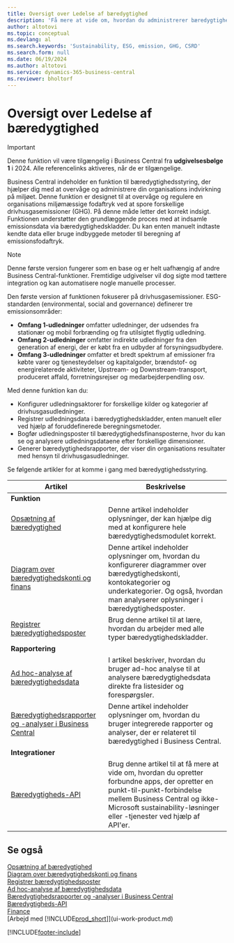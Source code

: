 ```yaml
---
title: Oversigt over Ledelse af bæredygtighed
description: 'Få mere at vide om, hvordan du administrerer bæredygtighedsfunktioner med anførte oplysninger og ressourcer.'
author: altotovi
ms.topic: conceptual
ms.devlang: al
ms.search.keywords: 'Sustainability, ESG, emission, GHG, CSRD'
ms.search.form: null
ms.date: 06/19/2024
ms.author: altotovi
ms.service: dynamics-365-business-central
ms.reviewer: bholtorf
---
```


# Oversigt over Ledelse af bæredygtighed

> [!IMPORTANT]
> Denne funktion vil være tilgængelig i Business Central fra **udgivelsesbølge 1** i 2024. Alle referencelinks aktiveres, når de er tilgængelige.

Business Central indeholder en funktion til bæredygtighedsstyring, der hjælper dig med at overvåge og administrere din organisations indvirkning på miljøet. Denne funktion er designet til at overvåge og regulere en organisations miljømæssige fodaftryk ved at spore forskellige drivhusgasemissioner (GHG). På denne måde letter det korrekt indsigt. Funktionen understøtter den grundlæggende proces med at indsamle emissionsdata via bæredygtighedskladder. Du kan enten manuelt indtaste kendte data eller bruge indbyggede metoder til beregning af emissionsfodaftryk.

> [!NOTE]
> Denne første version fungerer som en base og er helt uafhængig af andre Business Central-funktioner. Fremtidige udgivelser vil dog sigte mod tættere integration og kan automatisere nogle manuelle processer.

Den første version af funktionen fokuserer på drivhusgasemissioner. ESG-standarden (environmental, social and governance) definerer tre emissionsområder:

- **Omfang 1-udledninger** omfatter udledninger, der udsendes fra stationær og mobil forbrænding og fra utilsigtet flygtig udledning.
- **Omfang 2-udledninger** omfatter indirekte udledninger fra den generation af energi, der er købt fra en udbyder af forsyningsudbydere.
- **Omfang 3-udledninger** omfatter et bredt spektrum af emissioner fra købte varer og tjenesteydelser og kapitalgoder, brændstof- og energirelaterede aktiviteter, Upstream- og Downstream-transport, produceret affald, forretningsrejser og medarbejderpendling osv.

Med denne funktion kan du:

- Konfigurer udledningsaktorer for forskellige kilder og kategorier af drivhusgasudledninger.
- Registrer udledningsdata i bæredygtighedskladder, enten manuelt eller ved hjælp af foruddefinerede beregningsmetoder.
- Bogfør udledningsposter til bæredygtighedsfinansposterne, hvor du kan se og analysere udledningsdataene efter forskellige dimensioner.
- Generer bæredygtighedsrapporter, der viser din organisations resultater med hensyn til drivhusgasudledninger.

Se følgende artikler for at komme i gang med bæredygtighedsstyring.

| Artikel | Beskrivelse |
|---------|-------------|
| **Funktion** |             |
| [Opsætning af bæredygtighed](finance-sustainability-setup.md) | Denne artikel indeholder oplysninger, der kan hjælpe dig med at konfigurere hele bæredygtighedsmodulet korrekt. |
| [Diagram over bæredygtighedskonti og finans](finance-sustainability-accounts-ledger.md) | Denne artikel indeholder oplysninger om, hvordan du konfigurerer diagrammer over bæredygtighedskonti, kontokategorier og underkategorier. Og også, hvordan man analyserer oplysninger i bæredygtighedsposter. |
| [Registrer bæredygtighedsposter](finance-sustainability-journal.md) | Brug denne artikel til at lære, hvordan du arbejder med alle typer bæredygtighedskladder. |
| **Rapportering** |             |
| [Ad hoc-analyse af bæredygtighedsdata](ad-hoc-analysis-sustainability.md) | I artikel beskriver, hvordan du bruger ad-hoc analyse til at analysere bæredygtighedsdata direkte fra listesider og forespørgsler. |
| [Bæredygtighedsrapporter og -analyser i Business Central](sustainability-reports.md) | Denne artikel indeholder oplysninger om, hvordan du bruger integrerede rapporter og analyser, der er relateret til bæredygtighed i Business Central. |
| **Integrationer** |             |
| [Bæredygtigheds-API](/dynamics365/business-central/dev-itpro/api-sustainability/sustainability-api?toc=/dynamics365/business-central/toc.json) | Brug denne artikel til at få mere at vide om, hvordan du opretter forbundne apps, der opretter en punkt-til-punkt-forbindelse mellem Business Central og ikke-Microsoft sustainability-løsninger eller -tjenester ved hjælp af API'er. |

## Se også

[Opsætning af bæredygtighed](finance-sustainability-setup.md)    
[Diagram over bæredygtighedskonti og finans](finance-sustainability-accounts-ledger.md)    
[Registrer bæredygtighedsposter](finance-sustainability-journal.md)    
[Ad hoc-analyse af bæredygtighedsdata](ad-hoc-analysis-sustainability.md)    
[Bæredygtighedsrapporter og -analyser i Business Central](sustainability-reports.md)   
[Bæredygtigheds-API](/dynamics365/business-central/dev-itpro/api-sustainability/sustainability-api?toc=/dynamics365/business-central/toc.json)    
[Finance](finance.md)    
[Arbejd med [!INCLUDE[prod_short](includes/prod_short.md)]](ui-work-product.md)    

[!INCLUDE[footer-include](includes/footer-banner.md)]
